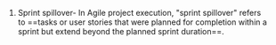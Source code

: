 1. Sprint spillover- In Agile project execution, "sprint spillover" refers to ==tasks or user stories that were planned for completion within a sprint but extend beyond the planned sprint duration==.